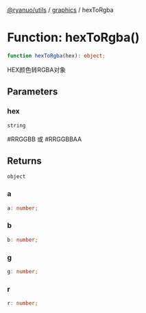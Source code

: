 [@ryanuo/utils](../../index.md) / [graphics](../index.md) / hexToRgba

# Function: hexToRgba()

```ts
function hexToRgba(hex): object;
```

HEX颜色转RGBA对象

## Parameters

### hex

`string`

#RRGGBB 或 #RRGGBBAA

## Returns

`object`

### a

```ts
a: number;
```

### b

```ts
b: number;
```

### g

```ts
g: number;
```

### r

```ts
r: number;
```
